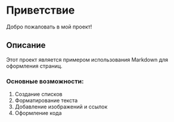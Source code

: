 # Приветствие

Добро пожаловать в мой проект!

## Описание

Этот проект является примером использования Markdown для оформления страниц.

### Основные возможности:
1. Создание списков
2. Форматирование текста
3. Добавление изображений и ссылок
4. Оформление кода

